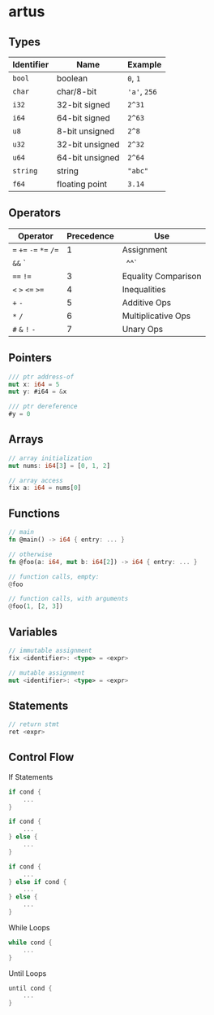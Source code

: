 # artus

## Types
| Identifier | Name | Example |
|------------|------|---------|
| `bool` | boolean | `0`, `1`
| `char` | char/8-bit | `'a'`, `256`
| `i32` | 32-bit signed | `2^31`
| `i64` | 64-bit signed | `2^63`
| `u8` | 8-bit unsigned | `2^8`
| `u32` | 32-bit unsigned | `2^32`
| `u64` | 64-bit unsigned | `2^64`
| `string` | string | `"abc"`
| `f64` | floating point | `3.14`

## Operators
| Operator | Precedence | Use |
|----------|------------|-----|
| `=` `+=` `-=` `*=` `/=` | 1 | Assignment
| `&&` `||` `^^` | 2 | Logical Comparison
| `==` `!=` | 3 | Equality Comparison
| `<` `>` `<=` `>=` | 4 | Inequalities
| `+` `-` | 5 | Additive Ops
| `*` `/` | 6 | Multiplicative Ops
| `#` `&` `!` `-` | 7 | Unary Ops

## Pointers
```rs
/// ptr address-of
mut x: i64 = 5
mut y: #i64 = &x

/// ptr dereference
#y = 0
```

## Arrays
```rs
// array initialization
mut nums: i64[3] = [0, 1, 2]

// array access
fix a: i64 = nums[0]
```

## Functions
```rs
// main
fn @main() -> i64 { entry: ... }

// otherwise
fn @foo(a: i64, mut b: i64[2]) -> i64 { entry: ... }

// function calls, empty:
@foo

// function calls, with arguments
@foo(1, [2, 3])
```

## Variables
```rs
// immutable assignment
fix <identifier>: <type> = <expr>

// mutable assignment
mut <identifier>: <type> = <expr>
```

## Statements
```rs
// return stmt
ret <expr>
```

## Control Flow
If Statements
```rs
if cond {
    ...
}

if cond {
    ...
} else {
    ...
}

if cond {
    ...
} else if cond {
    ...
} else {
    ...
}
```

While Loops
```rs
while cond {
    ...
}
```

Until Loops
```rs
until cond {
    ...
}
```
